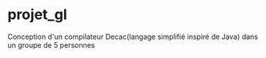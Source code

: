 # projet_gl

Conception d'un compilateur Decac(langage simplifié inspiré de Java) dans un groupe de 5 personnes
